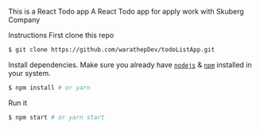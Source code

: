 This is a React Todo app 
A React Todo app for apply work with Skuberg Company

Instructions
First clone this repo
```bash
$ git clone https://github.com/warathepDev/todoListApp.git
```
Install dependencies. Make sure you already have [`nodejs`](https://nodejs.org/en/) & [`npm`](https://www.npmjs.com/) installed in your system.
```bash
$ npm install # or yarn
```

Run it
```bash
$ npm start # or yarn start
```
